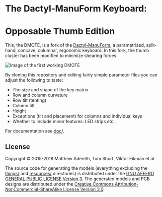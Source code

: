 # The Dactyl-ManuForm Keyboard:
# Opposable Thumb Edition

This, the DMOTE, is a fork of the [Dactyl-ManuForm](https://github.com/tshort/dactyl-keyboard),
a parametrized, split-hand, concave, columnar, ergonomic keyboard. In this fork,
the thumb cluster has been modified to minimize shearing forces.

![Image of the first working DMOTE](http://viktor.eikman.se/image/dmote-1-glamour-shot/display)

By cloning this repository and editing fairly simple parameter files you can
adjust the following to taste:

* The size and shape of the key matrix
* Row and column curvature
* Row tilt (tenting)
* Column tilt
* Height
* Exceptions (tilt and placement) for columns and individual keys
* Whether to include minor features: LED strips etc.

For documentation see [doc/](doc/).

## License

Copyright © 2015-2018 Matthew Adereth, Tom Short, Viktor Eikman et al.

The source code for generating the models (everything excluding the [things/](things/) and [resources/](resources/) directories) is distributed under the [GNU AFFERO GENERAL PUBLIC LICENSE Version 3](LICENSE).  The generated models and PCB designs are distributed under the [Creative Commons Attribution-NonCommercial-ShareAlike License Version 3.0](LICENSE-models).
